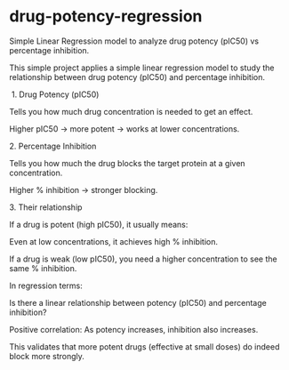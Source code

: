 # drug-potency-regression

Simple Linear Regression model to analyze drug potency (pIC50) vs percentage inhibition.



This simple project applies a simple linear regression model to study the relationship between drug potency (pIC50) and percentage inhibition.



&nbsp;1. Drug Potency (pIC50)



Tells you how much drug concentration is needed to get an effect.



Higher pIC50 → more potent → works at lower concentrations.



2\. Percentage Inhibition



Tells you how much the drug blocks the target protein at a given concentration.



Higher % inhibition → stronger blocking.



3\. Their relationship



If a drug is potent (high pIC50), it usually means:

Even at low concentrations, it achieves high % inhibition.



If a drug is weak (low pIC50), you need a higher concentration to see the same % inhibition.



In regression terms:

Is there a linear relationship between potency (pIC50) and percentage inhibition?



Positive correlation: As potency increases, inhibition also increases.



This validates that more potent drugs (effective at small doses) do indeed block more strongly.

